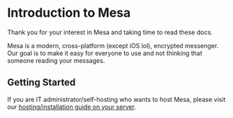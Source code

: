 # Introduction to Mesa

Thank you for your interest in Mesa and taking time to read these docs.

Mesa is a modern, cross-platform (except iOS lol), encrypted messenger. Our goal is to make it easy for everyone to use and not thinking that someone reading your messages.

## Getting Started

If you are IT administrator/self-hosting who wants to host Mesa, please visit our [hosting/installation guide on your server](admin/hosting.md).

